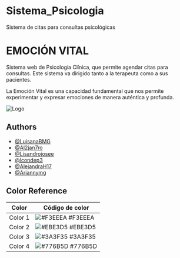 # Sistema_Psicologia
Sistema de citas para consultas psicológicas 


# EMOCIÓN VITAL

Sistema web de Psicología Clínica, que permite agendar citas para consultas. Este sistema va dirigido tanto a la terapeuta como a sus pacientes.

La Emoción Vital es una capacidad fundamental que nos permite experimentar y expresar emociones de manera auténtica y profunda.


![Logo](https://iaelaonline.com/wp-content/uploads/2024/05/WhatsApp-Image-2024-05-14-at-3.36.23-PM.jpeg)


## Authors

- [@LuisanaBMG](https://github.com/LuisanaBMG)
- [@Al2jan7ro](https://github.com/Al2jan7ro)
- [@Lisandrojosee](https://github.com/Lisandrojosee)
- [@lcondep3](https://github.com/lcondep3)
- [@AlejandraH17](https://github.com/AlejandraH17)
- [@Ariannymg](https://github.com/Ariannymg)


## Color Reference

| Color             | Código de color                                                               |
| ----------------- | ------------------------------------------------------------------ |
| Color 1 | ![#F3EEEA](https://campusiutirlaempresarial.com/lacalifornia/wp-content/uploads/2024/05/color-1.jpeg) #F3EEEA |
| Color 2 | ![#EBE3D5](https://campusiutirlaempresarial.com/lacalifornia/wp-content/uploads/2024/05/color-2.jpeg) #EBE3D5 |
| Color 3 | ![#3A3F35](https://campusiutirlaempresarial.com/lacalifornia/wp-content/uploads/2024/05/color-3.jpeg) #3A3F35 |
| Color 4 | ![#776B5D](https://campusiutirlaempresarial.com/lacalifornia/wp-content/uploads/2024/05/color-4.jpeg) #776B5D |

